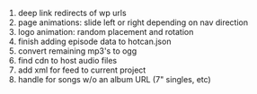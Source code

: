 1. deep link redirects of wp urls
2. page animations: slide left or right depending on nav direction
3. logo animation: random placement and rotation
4. finish adding episode data to hotcan.json
5. convert remaining mp3's to ogg
6. find cdn to host audio files
7. add xml for feed to current project
8. handle <a> for songs w/o an album URL (7" singles, etc)